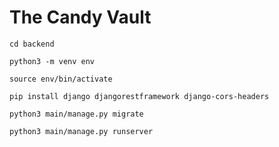 # The Candy Vault


`cd backend`

`python3 -m venv env`

`source env/bin/activate`

`pip install django djangorestframework django-cors-headers`

`python3 main/manage.py migrate`

`python3 main/manage.py runserver`


